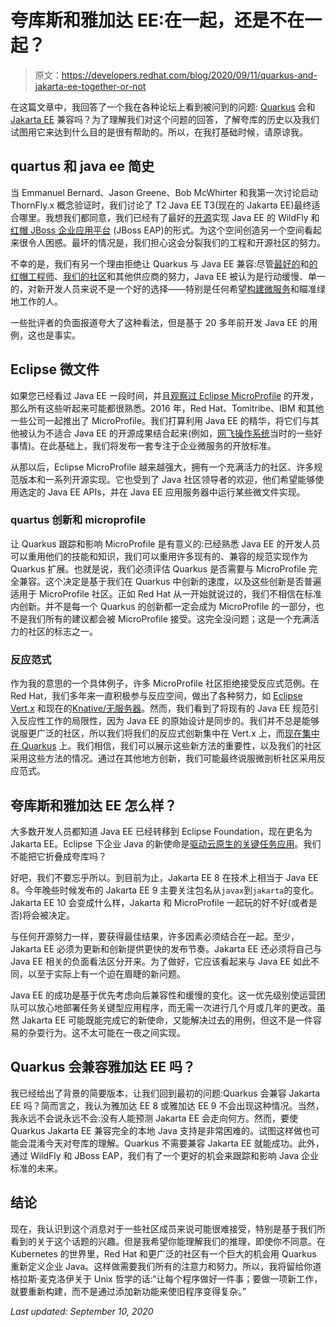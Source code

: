 # 夸库斯和雅加达 EE:在一起，还是不在一起？

> 原文：<https://developers.redhat.com/blog/2020/09/11/quarkus-and-jakarta-ee-together-or-not>

在这篇文章中，我回答了一个我在各种论坛上看到被问到的问题: [Quarkus](https://developers.redhat.com/products/quarkus/getting-started) 会和 [Jakarta EE](https://jakarta.ee/) 兼容吗？为了理解我们对这个问题的回答，了解夸库的历史以及我们试图用它来达到什么目的是很有帮助的。所以，在我打基础时候，请原谅我。

## quartus 和 java ee 简史

当 Emmanuel Bernard、Jason Greene、Bob McWhirter 和我第一次讨论启动 ThornFly.x 概念验证时，我们讨论了 T2 Java EE T3(现在的 Jakarta EE)最终适合哪里。我想我们都同意，我们已经有了最好的[开源](https://developers.redhat.com/topics/open-source)实现 Java EE 的 WildFly 和[红帽 JBoss 企业应用平台](https://developers.redhat.com/products/eap/overview) (JBoss EAP)的形式。为这个空间创造另一个空间看起来很令人困惑。最坏的情况是，我们担心这会分裂我们的工程和开源社区的努力。

不幸的是，我们有另一个理由拒绝让 Quarkus 与 Java EE 兼容:尽管[最好的](https://developer.jboss.org/blogs/mark.little/2019/05/03/jakarta-ee-and-the-future)和[的](https://developer.jboss.org/blogs/mark.little/2016/06/12/does-java-ee-have-a-future)[红帽工程师](https://developer.jboss.org/blogs/mark.little/2015/11/15/is-java-ee-still-relevant)、[我们的社区](https://developer.jboss.org/blogs/mark.little/2011/07/27/application-servers-are-dead)和其他供应商的努力，Java EE 被认为是行动缓慢、单一的，对新开发人员来说不是一个好的选择——特别是任何希望[构建微服务](https://developers.redhat.com/topics/microservices)和瞄准绿地工作的人。

一些批评者的负面报道夸大了这种看法，但是基于 20 多年前开发 Java EE 的用例，这也是事实。

## Eclipse 微文件

如果您已经看过 Java EE 一段时间，并且[观察过 Eclipse MicroProfile](https://developers.redhat.com/videos/youtube/GKYROutwJHU) 的开发，那么所有这些听起来可能都很熟悉。2016 年，Red Hat、Tomitribe、IBM 和其他一些公司一起推出了 MicroProfile。我们打算利用 Java EE 的精华，将它们与其他被认为不适合 Java EE 的开源成果结合起来(例如，[网飞操作系统](https://netflix.github.io)当时的一些好事情)。在此基础上，我们将发布一套专注于企业微服务的开放标准。

从那以后，Eclipse MicroProfile 越来越强大，拥有一个充满活力的社区、许多规范版本和一系列开源实现。它也受到了 Java 社区领导者的欢迎，他们希望能够使用选定的 Java EE APIs，并在 Java EE 应用服务器中运行某些微文件实现。

### quartus 创新和 microprofile

让 Quarkus 跟踪和影响 MicroProfile 是有意义的:已经熟悉 Java EE 的开发人员可以重用他们的技能和知识，我们可以重用许多现有的、兼容的规范实现作为 Quarkus 扩展。也就是说，我们必须评估 Quarkus 是否需要与 MicroProfile 完全兼容。这个决定是基于我们在 Quarkus 中创新的速度，以及这些创新是否普遍适用于 MicroProfile 社区。正如 Red Hat 从一开始就说过的，我们不相信在标准内创新。并不是每一个 Quarkus 的创新都一定会成为 MicroProfile 的一部分，也不是我们所有的建议都会被 MicroProfile 接受。这完全没问题；这是一个充满活力的社区的标志之一。

### 反应范式

作为我的意思的一个具体例子，许多 MicroProfile 社区拒绝接受反应式范例。在 Red Hat，我们多年来一直积极参与反应空间，做出了各种努力，如 [Eclipse Vert.x](https://developers.redhat.com/videos/youtube/o-cBfanMJ8A) 和现在的[Knative/无服务器](https://developers.redhat.com/topics/serverless-architecture)。然而，我们看到了将现有的 Java EE 规范引入反应性工作的局限性，因为 Java EE 的原始设计是同步的。我们并不总是能够说服更广泛的社区，所以我们将我们的反应式创新集中在 Vert.x 上，而[现在集中在 Quarkus](https://developers.redhat.com/blog/2020/08/07/reactive-quarkus-a-java-mutiny/) 上。我们相信，我们可以展示这些新方法的重要性，以及我们的社区采用这些方法的情况。通过在其他地方创新，我们可能最终说服微剖析社区采用反应范式。

## 夸库斯和雅加达 EE 怎么样？

大多数开发人员都知道 Java EE 已经转移到 Eclipse Foundation，现在更名为 Jakarta EE。Eclipse 下企业 Java 的新使命是[驱动云原生的关键任务应用](https://jakarta.ee/about/)。我们不能把它折叠成夸库吗？

好吧，我们不要忘乎所以。到目前为止，Jakarta EE 8 在技术上相当于 Java EE 8。今年晚些时候发布的 Jakarta EE 9 主要关注包名从`javax`到`jakarta`的变化。Jakarta EE 10 会变成什么样，Jakarta 和 MicroProfile 一起玩的好不好(或者是否)将会被决定。

与任何开源努力一样，要获得最佳结果，许多因素必须结合在一起。至少，Jakarta EE 必须为更新和创新提供更快的发布节奏。Jakarta EE 还必须将自己与 Java EE 相关的负面看法区分开来。为了做好，它应该看起来与 Java EE 如此不同，以至于实际上有一个迫在眉睫的新问题。

Java EE 的成功是基于优先考虑向后兼容性和缓慢的变化。这一优先级别使运营团队可以放心地部署任务关键型应用程序，而无需一次进行几个月或几年的更改。虽然 Jakarta EE 可能既能完成它的新使命，又能解决过去的用例，但这不是一件容易的杂耍行为。这不太可能在一夜之间实现。

## Quarkus 会兼容雅加达 EE 吗？

我已经给出了背景的简要版本，让我们回到最初的问题:Quarkus 会兼容 Jakarta EE 吗？简而言之，我认为雅加达 EE 8 或雅加达 EE 9 不会出现这种情况。当然，我永远不会说永远不会:没有人能预测 Jakarta EE 会走向何方。然而，要使 Quarkus Jakarta EE 兼容完全的本地 Java 支持是非常困难的。试图这样做也可能会混淆今天对夸库的理解。Quarkus 不需要兼容 Jakarta EE 就能成功。此外，通过 WildFly 和 JBoss EAP，我们有了一个更好的机会来跟踪和影响 Java 企业标准的未来。

## 结论

现在，我认识到这个消息对于一些社区成员来说可能很难接受，特别是基于我们所看到的关于这个话题的兴趣。但是我希望你能理解我们的推理，即使你不同意。在 Kubernetes 的世界里，Red Hat 和更广泛的社区有一个巨大的机会用 Quarkus 重新定义企业 Java。这样做需要我们所有的注意力和努力。所以，我将留给你道格拉斯·麦克洛伊关于 Unix 哲学的话:“让每个程序做好一件事；要做一项新工作，就要重新构建，而不是通过添加新功能来使旧程序变得复杂。”

*Last updated: September 10, 2020*